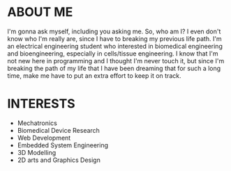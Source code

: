 <!--
## Hi there 👋
**wijdanmkh-insk/wijdanmkh-insk** is a ✨ _special_ ✨ repository because its `README.md` (this file) appears on your GitHub profile.

Here are some ideas to get you started:

- 🔭 I’m currently working on ...
- 🌱 I’m currently learning ...
- 👯 I’m looking to collaborate on ...
- 🤔 I’m looking for help with ...
- 💬 Ask me about ...
- 📫 How to reach me: ...
- 😄 Pronouns: ...
- ⚡ Fun fact: ...
-->

# ABOUT ME
I'm gonna ask myself, including you asking me. So, who am I? I even don't know who I'm really are, since I have to breaking my previous life path. I'm an electrical engineering student who interested in biomedical engineering and bioengineering, especially in cells/tissue engineering. I know that I'm not new here in programming and I thought I'm never touch it, but since I'm breaking the path of my life that I have been dreaming that for such a long time, make me have to put an extra effort to keep it on track. 

# INTERESTS
- Mechatronics
- Biomedical Device Research
- Web Development
- Embedded System Engineering
- 3D Modelling
- 2D arts and Graphics Design
